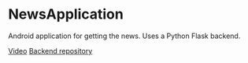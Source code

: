 # NewsApplication
Android application for getting the news. Uses a Python Flask backend.

[Video](https://youtu.be/lQT0FARsRxc)
[Backend repository](https://github.com/mabackma/news_project)
